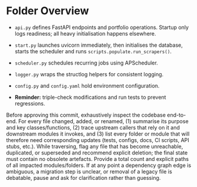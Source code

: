 # Folder Overview

- `api.py` defines FastAPI endpoints and portfolio operations. Startup only logs
  readiness; all heavy initialisation happens elsewhere.
- `start.py` launches uvicorn immediately, then initialises the database,
  starts the scheduler and runs `scripts.populate.run_scrapers()`.
- `scheduler.py` schedules recurring jobs using APScheduler.
- `logger.py` wraps the structlog helpers for consistent logging.
- `config.py` and `config.yaml` hold environment configuration.

- **Reminder:** triple-check modifications and run tests to prevent regressions.

Before approving this commit, exhaustively inspect the codebase end-to-end. For every file changed, added, or renamed, (1) summarise its purpose and key classes/functions, (2) trace upstream callers that rely on it and downstream modules it invokes, and (3) list every folder or module that will therefore need corresponding updates (tests, configs, docs, CI scripts, API stubs, etc.). While traversing, flag any file that has become unreachable, duplicated, or superseded and recommend explicit deletion; the final state must contain no obsolete artefacts. Provide a total count and explicit paths of all impacted modules/folders. If at any point a dependency graph edge is ambiguous, a migration step is unclear, or removal of a legacy file is debatable, pause and ask for clarification rather than guessing.
